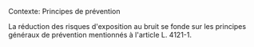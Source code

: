 Contexte: Principes de prévention

La réduction des risques d'exposition au bruit se fonde sur les principes généraux de prévention mentionnés à l'article L. 4121-1.